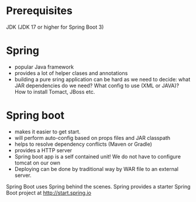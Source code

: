 # Prerequisites
JDK (JDK 17 or higher for Spring Boot 3)

# Spring
- popular Java framework
- provides a lot of helper clases and annotations
- building a pure sring application can be hard as we need to decide: what JAR dependencies do we need? What config to use (XML or JAVA)? How to install Tomact, JBoss etc.


# Spring boot
- makes it easier to get start. 
- will perform auto-config based on props files and JAR classpath
- helps to resolve dependency conflicts (Maven or Gradle)
- provides a HTTP server
- Spring boot app is a self contained unit! We do not have to configure tomcat on our own
- Deploying can be done by traditional way by WAR file to an external server. 

Spring Boot uses Spring behind the scenes. 
Spring provides a starter Spring Boot project at http://start.spring.io


